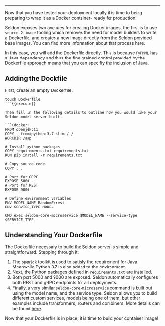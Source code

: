 ----

Now that you have tested your deployment locally it is time to being preparing to wrap it as a Docker container- ready for production!

Seldon exposes two avenues for creating Docker images, the first is to use `source-2-image` tooling which removes the need for model builders to write a Dockerfile, and creates a new image directly from the Seldon provided base images. You can find more information about that process here.

In this case, you will add the Dockerfile directly. This is because `PyPMML` has a Java dependency and thus the fine grained control provided by the Dockerfile approach means that you can specifiy the inclusion of Java.

## Adding the Dockfile

First, create an empty Dockerfile.

```(bash)
touch Dockerfile
```{{execute}}

Then fill in the following details to outline how you would like your Seldon model server built. 

```(docker)
FROM openjdk:11
COPY --from=python:3.7-slim / /
WORKDIR /app

# Install python packages
COPY requirements.txt requirements.txt
RUN pip install -r requirements.txt

# Copy source code
COPY . .

# Port for GRPC
EXPOSE 5000
# Port for REST
EXPOSE 9000

# Define environment variables
ENV MODEL_NAME RandomForest
ENV SERVICE_TYPE MODEL

CMD exec seldon-core-microservice $MODEL_NAME --service-type $SERVICE_TYPE
```

## Understanding Your Dockerfile

The Dockerfile necessary to build the Seldon server is simple and straightforward. Stepping through it:

1. The `openjdk` toolkit is used to satisfy the requirement for Java. Meanwhile Python 3.7 is also added to the environment.
2. Next, the Python packages defined in `requirements.txt` are installed.
3. Both port 5000 and 9000 are exposed. Seldon automatically configures both REST and gRPC endpoints for all deployments.
4. Finally, a very similar `seldon-core-microservice` command is built out using the model name, and the service type. Seldon allows you to build different custom services, models being one of them, but other examples include transformers, routers and combiners. More details can be found [here](https://docs.seldon.io/projects/seldon-core/en/stable/python/python_component.html#transformers).

Now that your Dockerfile is in place, it is time to build your container image!
